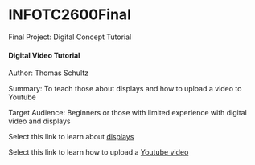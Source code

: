 # INFOTC2600Final
Final Project: Digital Concept Tutorial

#### Digital Video Tutorial

Author: Thomas Schultz

Summary: To teach those about displays and how to upload a video to Youtube

Target Audience: Beginners or those with limited experience with digital video and displays

Select this link to learn about [displays](https://github.com/tjs6f2/INFOTC2600Final/blob/master/displays.md)

Select this link to learn how to upload a [Youtube video](https://github.com/tjs6f2/INFOTC2600Final/blob/master/youtubeInstructions.md)
